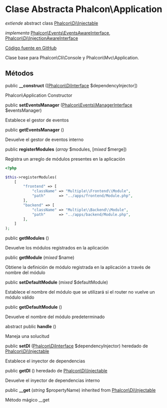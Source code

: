 # Clase Abstracta **Phalcon\\Application**

*extiende* abstract class [Phalcon\Di\Injectable](/en/3.2/api/Phalcon_Di_Injectable)

*implementa* [Phalcon\Events\EventsAwareInterface](/en/3.2/api/Phalcon_Events_EventsAwareInterface), [Phalcon\Di\InjectionAwareInterface](/en/3.2/api/Phalcon_Di_InjectionAwareInterface)

<a href="https://github.com/phalcon/cphalcon/blob/master/phalcon/application.zep" class="btn btn-default btn-sm">Código fuente en GitHub</a>

Clase base para Phalcon\\Cli\\Console y Phalcon\\Mvc\\Application.

## Métodos

public **__construct** ([[Phalcon\DiInterface](/en/3.2/api/Phalcon_DiInterface) $dependencyInjector])

Phalcon\\Application Constructor

public **setEventsManager** ([Phalcon\Events\ManagerInterface](/en/3.2/api/Phalcon_Events_ManagerInterface) $eventsManager)

Establece el gestor de eventos

public **getEventsManager** ()

Devuelve el gestor de eventos interno

public **registerModules** (*array* $modules, [*mixed* $merge])

Registra un arreglo de módulos presentes en la aplicación

```php
<?php

$this->registerModules(
    [
        "frontend" => [
            "className" => "Multiple\\Frontend\\Module",
            "path"      => "../apps/frontend/Module.php",
        ],
        "backend" => [
            "className" => "Multiple\\Backend\\Module",
            "path"      => "../apps/backend/Module.php",
        ],
    ]
);

```

public **getModules** ()

Devuelve los módulos registrados en la aplicación

public **getModule** (*mixed* $name)

Obtiene la definición de módulo registrada en la aplicación a través de nombre del módulo

public **setDefaultModule** (*mixed* $defaultModule)

Establece el nombre del módulo que se utilizará si el router no vuelve un módulo válido

public **getDefaultModule** ()

Devuelve el nombre del módulo predeterminado

abstract public **handle** ()

Maneja una solucitud

public **setDI** ([Phalcon\DiInterface](/en/3.2/api/Phalcon_DiInterface) $dependencyInjector) heredado de [Phalcon\Di\Injectable](/en/3.2/api/Phalcon_Di_Injectable)

Establece el inyector de dependencias

public **getDI** () heredado de [Phalcon\Di\Injectable](/en/3.2/api/Phalcon_Di_Injectable)

Devuelve el inyector de dependencias interno

public **__get** (*string* $propertyName) inherited from [Phalcon\Di\Injectable](/en/3.2/api/Phalcon_Di_Injectable)

Método mágico __get